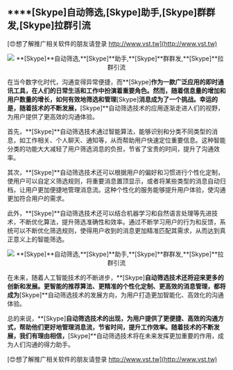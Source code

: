 ## ****[Skype]**自动筛选,**[Skype]**助手,**[Skype]**群群发,**[Skype]**拉群引流**

[😍想了解推广相关软件的朋友请登录 http://www.vst.tw](http://www.vst.tw)

 <center><img src="https://vst.tw/MP4/tuiguang/png/3.png" alt="**[Skype]**自动筛选,**[Skype]**助手,**[Skype]**群群发,**[Skype]**拉群引流"></center>

在当今数字化时代，沟通变得异常便捷，而**[Skype]**作为一款广泛应用的即时通讯工具，在人们的日常生活和工作中扮演着重要角色。然而，随着信息量的增加和用户数量的增长，如何有效地筛选和管理**[Skype]**消息成为了一个挑战。幸运的是，随着技术的不断发展，**[Skype]**自动筛选技术的应用逐渐走进人们的视野，为用户提供了更高效的沟通体验。

首先，**[Skype]**自动筛选技术通过智能算法，能够识别和分类不同类型的消息，如工作相关、个人聊天、通知等，从而帮助用户快速定位重要信息。这种智能分类的功能大大减轻了用户筛选消息的负担，节省了宝贵的时间，提升了沟通效率。

其次，**[Skype]**自动筛选技术还可以根据用户的偏好和习惯进行个性化定制，使用户可以自定义筛选规则，将重要消息置顶显示，或者将某些类型的消息自动归档，让用户更加便捷地管理消息流。这种个性化的服务能够提升用户体验，使沟通更加符合用户的需求。

此外，**[Skype]**自动筛选技术还可以结合机器学习和自然语言处理等先进技术，不断优化算法，提升筛选准确性和效率。通过不断学习用户的行为和反馈，系统可以不断优化筛选规则，使得用户收到的消息更加精准匹配其需求，从而达到真正意义上的智能筛选。

 <center><img src="https://vst.tw/MP4/tuiguang/png/0.png" alt="**[Skype]**自动筛选,**[Skype]**助手,**[Skype]**群群发,**[Skype]**拉群引流"></center>

在未来，随着人工智能技术的不断进步，**[Skype]**自动筛选技术还将迎来更多的创新和发展。更智能的推荐算法、更精准的个性化定制、更高效的消息管理，都将成为**[Skype]**自动筛选技术的发展方向，为用户打造更加智能化、高效化的沟通体验。

总的来说，**[Skype]**自动筛选技术的出现，为用户提供了更便捷、高效的沟通方式，帮助他们更好地管理消息流，节省时间，提升工作效率。随着技术的不断发展，我们有理由相信，**[Skype]**自动筛选技术将在未来发挥更加重要的作用，成为人们沟通的得力助手。

[😍想了解推广相关软件的朋友请登录 http://www.vst.tw](http://www.vst.tw)



